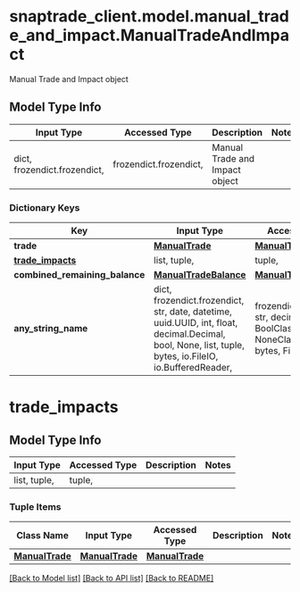 # snaptrade_client.model.manual_trade_and_impact.ManualTradeAndImpact

Manual Trade and Impact object

## Model Type Info
Input Type | Accessed Type | Description | Notes
------------ | ------------- | ------------- | -------------
dict, frozendict.frozendict,  | frozendict.frozendict,  | Manual Trade and Impact object | 

### Dictionary Keys
Key | Input Type | Accessed Type | Description | Notes
------------ | ------------- | ------------- | ------------- | -------------
**trade** | [**ManualTrade**](ManualTrade.md) | [**ManualTrade**](ManualTrade.md) |  | [optional] 
**[trade_impacts](#trade_impacts)** | list, tuple,  | tuple,  |  | [optional] 
**combined_remaining_balance** | [**ManualTradeBalance**](ManualTradeBalance.md) | [**ManualTradeBalance**](ManualTradeBalance.md) |  | [optional] 
**any_string_name** | dict, frozendict.frozendict, str, date, datetime, uuid.UUID, int, float, decimal.Decimal, bool, None, list, tuple, bytes, io.FileIO, io.BufferedReader,  | frozendict.frozendict, str, decimal.Decimal, BoolClass, NoneClass, tuple, bytes, FileIO | any string name can be used but the value must be the correct type | [optional]

# trade_impacts

## Model Type Info
Input Type | Accessed Type | Description | Notes
------------ | ------------- | ------------- | -------------
list, tuple,  | tuple,  |  | 

### Tuple Items
Class Name | Input Type | Accessed Type | Description | Notes
------------- | ------------- | ------------- | ------------- | -------------
[**ManualTrade**](ManualTrade.md) | [**ManualTrade**](ManualTrade.md) | [**ManualTrade**](ManualTrade.md) |  | 

[[Back to Model list]](../../README.md#documentation-for-models) [[Back to API list]](../../README.md#documentation-for-api-endpoints) [[Back to README]](../../README.md)

